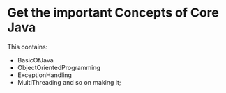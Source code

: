 # Get the important Concepts of Core Java
This contains:
- BasicOfJava 
- ObjectOrientedProgramming
- ExceptionHandling
- MultiThreading and so on making it;
